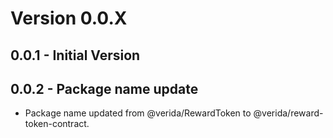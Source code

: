 # Version 0.0.X
## 0.0.1 - Initial Version
## 0.0.2 - Package name update
- Package name updated from @verida/RewardToken to @verida/reward-token-contract.